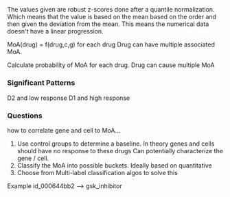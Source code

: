 ##
The values given are robust z-scores done after a quantile normalization. Which means that the value is based on the mean based on the order and then given the deviation from the mean. This means the numerical data doesn't have a linear progression.

MoA(drug) = f(drug,c,g) for each drug
Drug can have multiple associated MoA.

Calculate probability of MoA for each drug.
Drug can cause multiple MoA



### Significant Patterns
D2 and low response
D1 and high response

### Questions
how to correlate gene and cell to MoA...

   1. Use control groups to determine a baseline. In theory genes and cells should have no response to these drugs Can potentially characterize the gene / cell.
   1. Classify the MoA into possible buckets. Ideally based on quantitative
   1. Choose from Multi-label classification algos to solve this


   Example
   id_000644bb2 --> gsk_inhibitor
